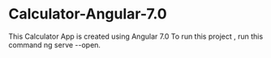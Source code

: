 # Calculator-Angular-7.0
This Calculator App is created using Angular 7.0 
To run this project , run this command ng serve --open.
